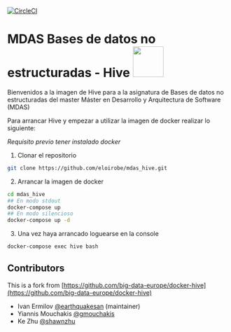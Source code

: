 [![CircleCI](https://circleci.com/gh/eloirobe/mdas_hive.svg?style=svg)](https://circleci.com/gh/eloirobe/mdas_hive)

# MDAS Bases de datos no estructuradas - Hive <img src="https://hive.apache.org/images/hive_logo_medium.jpg" width="70">
Bienvenidos a la imagen de Hive para a la asignatura de Bases de datos no estructuradas del master Máster en Desarrollo y Arquitectura de Software (MDAS)

Para arrancar Hive y empezar a utilizar la imagen de docker realizar lo siguiente:

*Requisito previo tener instalado docker*

1) Clonar el repositorio
```bash
git clone https://github.com/eloirobe/mdas_hive.git
```
2) Arrancar la imagen de docker
```bash
cd mdas_hive
## En modo stdout
docker-compose up
## En modo silencioso
docker-compose up -d
```
3) Una vez haya arrancado loguearse en la console
```bash
docker-compose exec hive bash
```





## Contributors
This is a fork from [https://github.com/big-data-europe/docker-hive](https://github.com/big-data-europe/docker-hive)

* Ivan Ermilov [@earthquakesan](https://github.com/earthquakesan) (maintainer)
* Yiannis Mouchakis [@gmouchakis](https://github.com/gmouchakis)
* Ke Zhu [@shawnzhu](https://github.com/shawnzhu)
